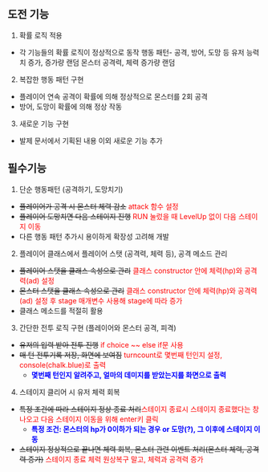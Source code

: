 ## 도전 기능
1. 확률 로직 적용
- 각 기능들의 확률 로직이 정상적으로 동작
	행동 패턴- 공격, 방어, 도망 등
	유저 능력치 증가, 증가량 랜덤
	몬스터 공격력, 체력 증가량 랜덤

2. 복잡한 행동 패턴 구현
- 플레이어 연속 공격이 확률에 의해 정상적으로 몬스터를 2회 공격
- 방어, 도망이 확률에 의해 정상 작동

3. 새로운 기능 구현
- 발제 문서에서 기획된 내용 이외 새로운 기능 추가

## 필수기능
1. 단순 행동패턴 (공격하기, 도망치기)
- ~~플레이어가 공격 시 몬스터 체력 감소~~ <span style="color:red">attack 함수 설정</span>
- ~~플레이어 도망치면 다음 스테이지 진행~~ <span style="color:red">RUN 눌렀을 때 LevelUp 없이 다음 스테이지 이동</span>
- 다른 행동 패턴 추가시 용이하게 확장성 고려해 개발

2. 플레이어 클래스에서 플레이어 스탯 (공격력, 체력 등), 공격 메소드 관리
- ~~플레이어 스탯을 클래스 속성으로 관리~~ <span style="color:red">클래스 constructor 안에 체력(hp)와 공격력(ad) 설정</span>
- ~~몬스터 스탯을 클래스 속성으로 관리~~ <span style="color:red">클래스 constructor 안에 체력(hp)와 공격력(ad) 설정 후 stage 매개변수 사용해 stage에 따라 증가</span>
- 클래스 메소드를 적절히 활용

3. 간단한 전투 로직 구현 (플레이어와 몬스터 공격, 피격)
- ~~유저의 입력 받아 전투 진행~~ <span style="color:red">if choice ~~ else if문 사용</span>
- ~~매 턴 전투기록 저장, 화면에 보여짐~~ <span style="color:red">turncount로 몇번째 턴인지 설정, console(chalk.blue)로 출력</span>
    - <span style="color: blue; font-weight:bold">몇번째 턴인지 알려주고, 얼마의 데미지를 받았는지를 화면으로 출력</span>

4. 스테이지 클리어 시 유저 체력 회복
- ~~특정 조건에 따라 스테이지 정상 종료 처리~~<span style="color:red">스테이지 종료시 스테이지 종료했다는 창 나오고 다음 스테이지 이동을 위해 enter키 클릭</span>
	- <span style="color: blue; font-weight:bold">특정 조건: 몬스터의 hp가 0이하가 되는 경우 or 도망(?), 그 이후에 스테이지 이동</span>
- ~~스테이지 정상적으로 끝나면 체력 회복, 몬스터 관련 이벤트 처리(몬스터 체력, 공격력 증가)~~ <span style="color:red">스테이지 종료 체력 원상복구 말고, 체력과 공격력 증가</span>